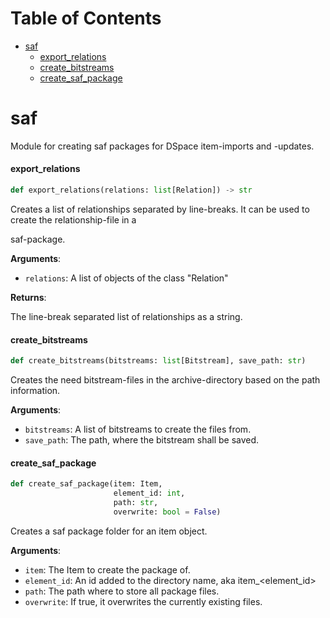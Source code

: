 # Table of Contents

* [saf](#saf)
  * [export\_relations](#saf.export_relations)
  * [create\_bitstreams](#saf.create_bitstreams)
  * [create\_saf\_package](#saf.create_saf_package)

<a id="saf"></a>

# saf

Module for creating saf packages for DSpace item-imports and -updates.

<a id="saf.export_relations"></a>

#### export\_relations

```python
def export_relations(relations: list[Relation]) -> str
```

Creates a list of relationships separated by line-breaks. It can be used to create the relationship-file in a

saf-package.

**Arguments**:

- `relations`: A list of objects of the class "Relation"

**Returns**:

The line-break separated list of relationships as a string.

<a id="saf.create_bitstreams"></a>

#### create\_bitstreams

```python
def create_bitstreams(bitstreams: list[Bitstream], save_path: str)
```

Creates the need bitstream-files in the archive-directory based on the path information.

**Arguments**:

- `bitstreams`: A list of bitstreams to create the files from.
- `save_path`: The path, where the bitstream shall be saved.

<a id="saf.create_saf_package"></a>

#### create\_saf\_package

```python
def create_saf_package(item: Item,
                       element_id: int,
                       path: str,
                       overwrite: bool = False)
```

Creates a saf package folder for an item object.

**Arguments**:

- `item`: The Item to create the package of.
- `element_id`: An id added to the directory name, aka item_<element_id>
- `path`: The path where to store all package files.
- `overwrite`: If true, it overwrites the currently existing files.

